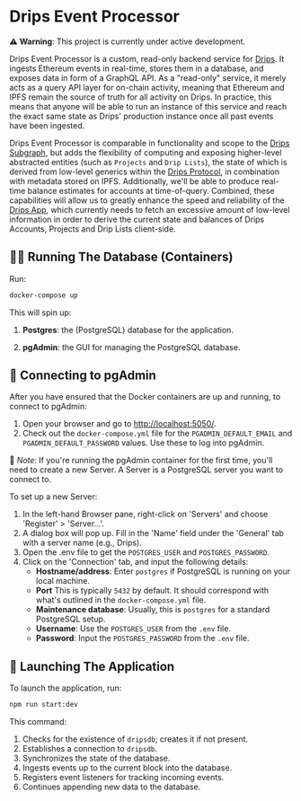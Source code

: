 # Drips Event Processor

:warning: **Warning**: This project is currently under active development.

Drips Event Processor is a custom, read-only backend service for [Drips](https://drips.network). It ingests Ethereum events in real-time, stores them in a database, and exposes data in form of a GraphQL API. As a "read-only" service, it merely acts as a query API layer for on-chain activity, meaning that Ethereum and IPFS remain the source of truth for all activity on Drips. In practice, this means that anyone will be able to run an instance of this service and reach the exact same state as Drips' production instance once all past events have been ingested.

Drips Event Processor is comparable in functionality and scope to the [Drips Subgraph](https://github.com/drips-network/subgraph), but adds the flexibility of computing and exposing higher-level abstracted entities (such as `Projects` and `Drip Lists`), the state of which is derived from low-level generics within the [Drips Protocol](https://github.com/drips-network/contracts), in combination with metadata stored on IPFS. Additionally, we'll be able to produce real-time balance estimates for accounts at time-of-query. Combined, these capabilities will allow us to greatly enhance the speed and reliability of the [Drips App](https://github.com/drips-network/app), which currently needs to fetch an excessive amount of low-level information in order to derive the current state and balances of Drips Accounts, Projects and Drip Lists client-side.

## 🏃‍♂️ Running The Database (Containers)

Run:

```bash
docker-compose up
```

This will spin up:

1. **Postgres**: the (PostgreSQL) database for the application.

2. **pgAdmin**: the GUI for managing the PostgreSQL database.

## 🔌 Connecting to pgAdmin

After you have ensured that the Docker containers are up and running, to connect to pgAdmin:

1. Open your browser and go to <http://localhost:5050/>.
2. Check out the `docker-compose.yml` file for the `PGADMIN_DEFAULT_EMAIL` and `PGADMIN_DEFAULT_PASSWORD` values. Use these to log into pgAdmin.

📝 _Note_: If you're running the pgAdmin container for the first time, you'll need to create a new Server. A Server is a PostgreSQL server you want to connect to.

To set up a new Server:

1. In the left-hand Browser pane, right-click on 'Servers' and choose 'Register' > 'Server...'.
2. A dialog box will pop up. Fill in the 'Name' field under the 'General' tab with a server name (e.g., Drips).
3. Open the .env file to get the `POSTGRES_USER` and `POSTGRES_PASSWORD`.
4. Click on the 'Connection' tab, and input the following details:
   - **Hostname/address**: Enter `postgres` if PostgreSQL is running on your local machine.
   - **Port** This is typically `5432` by default. It should correspond with what's outlined in the `docker-compose.yml` file.
   - **Maintenance database**: Usually, this is `postgres` for a standard PostgreSQL setup.
   - **Username**: Use the `POSTGRES_USER` from the `.env` file.
   - **Password**: Input the `POSTGRES_PASSWORD` from the `.env` file.

## 🚀 Launching The Application

To launch the application, run:

```bash
npm run start:dev
```

This command:

1. Checks for the existence of `dripsdb`; creates it if not present.
2. Establishes a connection to `dripsdb`.
3. Synchronizes the state of the database.
4. Ingests events up to the current block into the database.
5. Registers event listeners for tracking incoming events.
6. Continues appending new data to the database.
